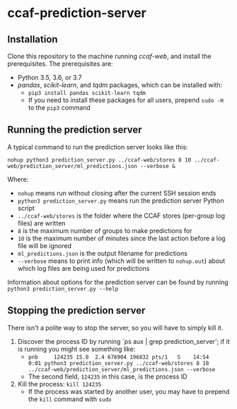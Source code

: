 # ccaf-prediction-server

## Installation

Clone this repository to the machine running _ccaf-web_, and install the prerequisites. The prerequisites are:

* Python 3.5, 3.6, or 3.7
* _pandas_, _scikit-learn_, and _tqdm_ packages, which can be installed with:
    * `pip3 install pandas scikit-learn tqdm`
    * If you need to install these packages for all users, prepend `sudo -H ` to the `pip3` command

## Running the prediction server

A typical command to run the prediction server looks like this:

`nohup python3 prediction_server.py ../ccaf-web/stores 8 10 ../ccaf-web/prediction_server/ml_predictions.json --verbose &`

Where:

* `nohup` means run without closing after the current SSH session ends
* `python3 prediction_server.py` means run the prediction server Python script
* `../ccaf-web/stores` is the folder where the CCAF stores (per-group log files) are written
* `8` is the maximum number of groups to make predictions for
* `10` is the maximum number of minutes since the last action before a log file will be ignored
* `ml_predictions.json` is the output filename for predictions
* `--verbose` means to print info (which will be written to `nohup.out`) about which log files are being used for predictions

Information about options for the prediction server can be found by running `python3 prediction_server.py --help`

## Stopping the prediction server

There isn't a polite way to stop the server, so you will have to simply kill it.

1. Discover the process ID by running `ps aux | grep prediction_server'; if it is running you might see something like:
    * `pnb     124235 15.0  2.4 676904 196832 pts/1   S    14:54   0:01 python3 prediction_server.py ../ccaf-web/stores 8 10 ../ccaf-web/prediction_server/ml_predictions.json --verbose`
    * The second field, `124235` in this case, is the process ID
2. Kill the process: `kill 124235`
    * If the process was started by another user, you may have to prepend the `kill` command with `sudo `
